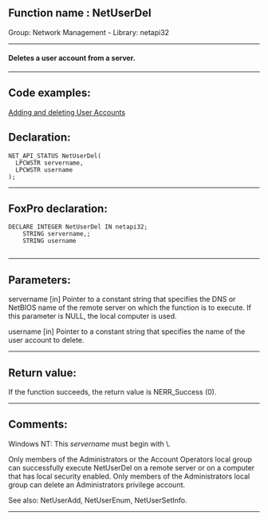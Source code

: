 
## Function name : NetUserDel
Group: Network Management - Library: netapi32    
***  


#### Deletes a user account from a server.
***  


## Code examples:
[Adding and deleting User Accounts](../../samples/sample_478.md)  

## Declaration:
```foxpro  
NET_API_STATUS NetUserDel(
  LPCWSTR servername,
  LPCWSTR username
);  
```  
***  


## FoxPro declaration:
```foxpro  
DECLARE INTEGER NetUserDel IN netapi32;
	STRING servername,;
	STRING username
  
```  
***  


## Parameters:
servername 
[in] Pointer to a constant string that specifies the DNS or NetBIOS name of the remote server on which the function is to execute. If this parameter is NULL, the local computer is used.

username 
[in] Pointer to a constant string that specifies the name of the user account to delete.  
***  


## Return value:
If the function succeeds, the return value is NERR_Success (0).  
***  


## Comments:
Windows NT:  This <Em>servername</Em> must begin with \\.   
  
Only members of the Administrators or the Account Operators local group can successfully execute NetUserDel on a remote server or on a computer that has local security enabled. Only members of the Administrators local group can delete an Administrators privilege account.  
  
See also: NetUserAdd, NetUserEnum, NetUserSetInfo.  
  
***  

